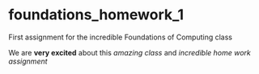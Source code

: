 # foundations_homework_1
 First assignment for the incredible Foundations of Computing class

 We are **very excited** about this *amazing class* and *incredible home work assignment*
